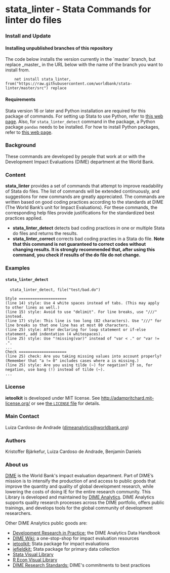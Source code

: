 **stata_linter - Stata Commands for linter do files**
=====

### **Install and Update**

<!-- #### Installing published versions of `ietoolkit`
To install **ietoolkit**, type **`ssc install ietoolkit`** in Stata. This will install the latest published version of **ietoolkit**. The main version of the code in the repo (the `master` branch) is what is published on SSC as well. 

If you think something is different in version in this repo, and the version installed on your computer, make sure that you both look at the `master` branch in this repo, and that you have the most recent version of **ietoolkit** installed. To update all files associated with **ietoolkit** type **`adoupdate ietoolkit, update`** in Stata. (It is wise to be in the habit of regularly checking if any of your .ado files installed in Stata need updates by typing **`adoupdate`**.)

When we are publishing new versions of **ietoolkit** then there could be a discrepancy between the master branch and the version on SSC as the master branch is updates a couple of days before. You can confirm if that could be the case by checking if we recently published a new [release](https://github.com/worldbank/ietoolkit/releases). -->

#### Installing unpublished branches of this repository
<!---Follow the instructions above if you want the most recent published version of **ietoolkit**. If you want a yet to be published version of **ietoolkit** then you can use the code below. ---> The code below installs the version currently in the `master` branch, but replace _master_ in the URL below with the name of the branch you want to install from. <!---You can also install older version of **ietoolkit** like this but it will only go back to January 2019 when we set up this method of installing the package.--->

```
    net install stata_linter, from("https://raw.githubusercontent.com/worldbank/stata-linter/master/src") replace
```

#### Requirements
Stata version 16 or later and Python installation are required for this package of commands.
For setting up Stata to use Python, refer to [this web page](https://blog.stata.com/2020/08/18/stata-python-integration-part-1-setting-up-stata-to-use-python/).
Also, for `stata_linter_detect` command in the package, a Python package `pandas` needs to be installed.
For how to install Python packages, refer to [this web page](https://blog.stata.com/2020/09/01/stata-python-integration-part-3-how-to-install-python-packages/).

### **Background**
These commands are developed by people that work at or with the Development Impact Evaluations (DIME) department at the World Bank. 

<!---
### **Bug Reports and Feature Requests**
If you are familiar with GitHub go to the **Contributions** section below for advanced instructions.

An easy but still very efficient way to provide any feedback on these commands is to create an *issue* in GitHub. You can read *issues* submitted by other users or create a new *issue* in the top menu below [**worldbank**/**ietoolkit**](https://github.com/worldbank/ietoolkit) at [https://github.com/worldbank/ietoolkit](https://github.com/worldbank/ietoolkit). While the word *issue* has a negative connotation outside GitHub, it can be used for any kind of feedback. If you have an idea for a new command, or a new feature on an existing command, creating an *issue* is a great tool for suggesting that. Please read already existing *issues* to check whether someone else has made the same suggestion or reported the same error before creating a new *issue*.

While we have a slight preference for receiving feedback here on GitHub, you are still very welcome to send a regular email with your feedback to [dimeanalytics@worldbank.org](mailto:dimeanalytics@worldbank.org).
--->

### **Content**
**stata_linter** provides a set of commands that attempt to improve readability of Stata do files.
The list of commands will be extended continuously, and suggestions for new commands are greatly appreciated. 
The commands are written based on good coding practices according to the standards at DIME (The World Bank’s unit for Impact Evaluations).
For these commands, the corresponding help files provide justifications for the standardized best practices applied.

 - **stata_linter_detect** detects bad coding practices in one or multiple Stata do files and returns the results.
 - **stata_linter_correct** corrects bad coding practies in a Stata do file. **Note that this command is not guaranteed to correct codes without changing results. It is strongly recommended that, after using this command, you check if results of the do file do not change.**

### **Examples**

#### `stata_linter_detect`

```
  stata_linter_detect, file("test/bad.do") 
```

```
Style =====================
(line 14) style: Use 4 white spaces instead of tabs. (This may apply to other lines as well.)
(line 15) style: Avoid to use "delimit". For line breaks, use "///" instead.
(line 17) style: This line is too long (82 characters). Use "///" for line breaks so that one line has at most 80 characters.
(line 25) style: After declaring for loop statement or if-else statement, add indentation (4 whitespaces).
(line 25) style: Use "!missing(var)" instead of "var < ." or "var != .".
...
Check =====================
(line 25) check: Are you taking missing values into account properly? (Remember that "a != 0" includes cases where a is missing.)
(line 25) style: Are you using tilde (~) for negation? If so, for negation, use bang (!) instead of tilde (~).
...

```

<!----
### **Contributions**
If you are not familiar with GitHub see the **Bug reports and feature requests** section above for a less technical but still very helpful way to contribute to **ietoolkit**.

GitHub is a wonderful tool for collaboration on code. We appreciate contributions directly to the code and will of course give credit to anyone providing contributions that we merge to the master branch. If you have any questions on anything in this section, please do not hesitate to email [dimeanalytics@worldbank.org](mailto:dimeanalytics@worldbank.org). See [CONTRIBUTING.md](https://github.com/worldbank/ietoolkit/blob/master/CONTRIBUTING.md) for some more details on for example naming conventions.

The Stata files on the `master` branch are the files most recently released on the SSC server. README, LICENSE and similar files are updated directly to `master` in between releases. Check out any of the `develop` branches (if there are any) if you want to see what future updates we are currently working on.

Please make pull requests to the `master` branch **only** if you wish to contribute to README, LICENSE or similar meta data files. If you wish to make a contribution to any Stata file, then please **do not** use the `master` branch. If you wish to make a contribution to any Stata files that we have published at least once, then please fork from and make your pull request to the `develop` branch. The `develop` branch includes all minor edits we have made to already published commands since the last release that we will include in the next version released on the SSC server. If your addition is related to a specific issue in this repository, then see the naming convention in the [CONTRIBUTING.md](https://github.com/worldbank/ietoolkit/blob/master/CONTRIBUTING.md) file.

All Stata commands we are working on that we have yet to release a first version of, are found in the branches called `develop-NAME` where *NAME* corresponds to the working name of the command that is yet to be published. If you wish to contribute to any of those commands, then please fork from the branch of the command you want to contribute to, and only make edits to the .ado/.do and .sthlp that correspond to that command. If you want to make contributions to multiple commands that have yet to be released, then you will have to fork from and make pull request to multiple branches.

If you wish to make a contribution by making *forks and pull requests* but are not exactly sure how to do so, feel free to send an email to [dimeanalytics@worldbank.org](mailto:dimeanalytics@worldbank.org).
---->

### **License**
**ietoolkit** is developed under MIT license. See http://adampritchard.mit-license.org/ or see [the `LICENSE` file](https://github.com/worldbank/ietoolkit/blob/master/LICENSE) for details.

### **Main Contact**
Luiza Cardoso de Andrade ([dimeanalytics@worldbank.org](mailto:dimeanalytics@worldbank.org))

### **Authors**
Kristoffer Bjärkefur, Luiza Cardoso de Andrade, Benjamin Daniels

### **About us**
[DIME](https://www.worldbank.org/en/research/dime) is the World Bank's impact evaluation department. Part of DIME’s mission is to intensify the production of and access to public goods that improve the quantity and quality of global development research, while lowering the costs of doing IE for the entire research community. This Library is developed and maintained by [DIME Analytics](https://www.worldbank.org/en/research/dime/data-and-analytics). DIME Analytics supports quality research processes across the DIME portfolio, offers public trainings, and develops tools for the global community of development researchers.

Other DIME Analytics public goods are:
- [Development Research in Practice:](https://worldbank.github.io/dime-data-handbook/) the DIME Analytics Data Handbook
- [DIME Wiki:](https://dimewiki.worldbank.org/wiki/Main_Page) a one-stop-shop for impact evaluation resources
- [ietoolkit:](https://github.com/worldbank/ietoolkit) Stata package for impact evaluations
- [iefieldkit:](https://github.com/worldbank/iefieldkit) Stata package for primary data collection
- [Stata Visual Library](https://github.com/worldbank/stata-visual-library)
- [R Econ Visual Library](https://github.com/worldbank/r-econ-visual-library)
- [DIME Research Standards:](https://github.com/worldbank/dime-standards/blob/master/dime-research-standards/) DIME's commitments to best practices
